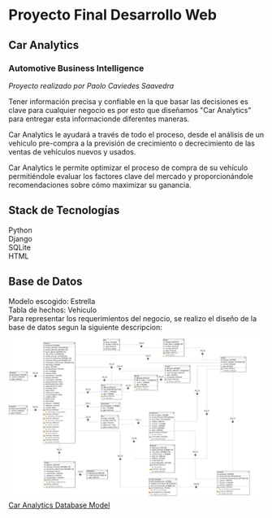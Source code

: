 # Proyecto Final Desarrollo Web
## Car Analytics
### Automotive Business Intelligence  
_Proyecto realizado por Paolo Caviedes Saavedra_  

Tener información precisa y confiable en la que basar las decisiones es clave para cualquier negocio es por esto que diseñamos "Car Analytics" para entregar esta informacionde diferentes maneras.  

Car Analytics le ayudará a través de todo el proceso, desde el análisis de un vehiculo pre-compra a la previsión de crecimiento o decrecimiento de las ventas de vehículos nuevos y usados.  

Car Analytics le permite optimizar el proceso de compra de su vehículo permitiéndole evaluar los factores clave del mercado y proporcionándole recomendaciones sobre cómo maximizar su ganancia.  

## Stack de Tecnologías  
Python  
Django  
SQLite  
HTML  

## Base de Datos
Modelo escogido: Estrella  
Tabla de hechos: Vehiculo  
Para representar los requerimientos del negocio, se realizo el diseño de la base de datos segun la siguiente descripcion:  

![Database Model Img](images/img_ModelDatabase_CarAnalyticsV2.0.png "Imagen del modelo de base de datos de Car Analytics")
[Car Analytics Database Model](https://github.com/paolocaviedes/ProyectoFinalWebDevelopment/blob/master/ModelDatabase_CarAnalytics.txt "Modelo Base de Datos")


